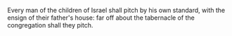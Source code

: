 Every man of the children of Israel shall pitch by his own standard, with the ensign of their father's house: far off about the tabernacle of the congregation shall they pitch.
